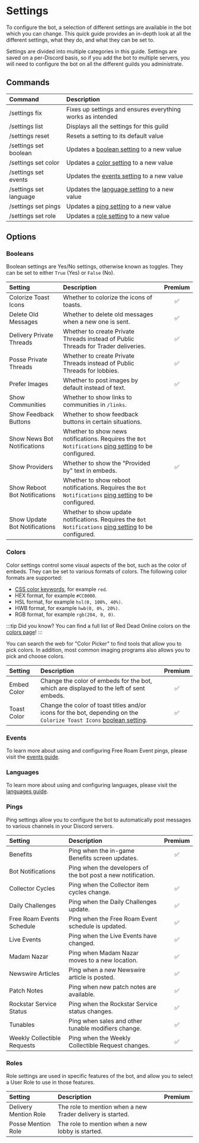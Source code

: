 # Settings

To configure the bot, a selection of different settings are available in the bot which you can change.
This quick guide provides an in-depth look at all the different settings, what they do, and what they can be set to.

Settings are divided into multiple categories in this guide. Settings are saved on a per-Discord basis, so if you add the bot to multiple servers,
you will need to configure the bot on all the different guilds you administrate.

## Commands

| Command                | Description                                                         |
| :--------------------- | :------------------------------------------------------------------ |
| /settings fix          | Fixes up settings and ensures everything works as intended          |
| /settings list         | Displays all the settings for this guild                            |
| /settings reset        | Resets a setting to its default value                               |
| /settings set boolean  | Updates a [boolean setting](./settings#booleans) to a new value     |
| /settings set color    | Updates a [color setting](./settings#colors) to a new value         |
| /settings set events   | Updates the [events setting](./settings#events) to a new value      |
| /settings set language | Updates the [language setting](./settings#languages) to a new value |
| /settings set pings    | Updates a [ping setting](./settings#pings) to a new value           |
| /settings set role     | Updates a [role setting](./settings#roles) to a new value           |

## Options

### Booleans

Boolean settings are Yes/No settings, otherwise known as toggles. They can be set to either `True` (Yes) or `False` (No).

| Setting                       | Description                                                                                                               | Premium |
| :---------------------------- | :------------------------------------------------------------------------------------------------------------------------ | :-----: |
| Colorize Toast Icons          | Whether to colorize the icons of toasts.                                                                                  |   ✅    |
| Delete Old Messages           | Whether to delete old messages when a new one is sent.                                                                    |   ✅    |
| Delivery Private Threads      | Whether to create Private Threads instead of Public Threads for Trader deliveries.                                        |   ✅    |
| Posse Private Threads         | Whether to create Private Threads instead of Public Threads for lobbies.                                                  |   ✅    |
| Prefer Images                 | Whether to post images by default instead of text.                                                                        |   ✅    |
| Show Communities              | Whether to show links to communities in `/links`.                                                                         |         |
| Show Feedback Buttons         | Whether to show feedback buttons in certain situations.                                                                   |         |
| Show News Bot Notifications   | Whether to show news notifications. Requires the `Bot Notifications` [ping setting](./settings#pings) to be configured.   |         |
| Show Providers                | Whether to show the "Provided by" text in embeds.                                                                         |   ✅    |
| Show Reboot Bot Notifications | Whether to show reboot notifications. Requires the `Bot Notifications` [ping setting](./settings#pings) to be configured. |         |
| Show Update Bot Notifications | Whether to show update notifications. Requires the `Bot Notifications` [ping setting](./settings#pings) to be configured. |         |

### Colors

Color settings control some visual aspects of the bot, such as the color of embeds. They can be set to various formats of colors. The following color formats are supported:

- [CSS color keywords](https://developer.mozilla.org/en-US/docs/Web/CSS/named-color#value), for example `red`.
- HEX format, for example `#CC0000`.
- HSL format, for example `hsl(0, 100%, 40%)`.
- HWB format, for example `hwb(0, 0%, 20%)`.
- RGB format, for example `rgb(204, 0, 0)`.

:::tip Did you know?
You can find a full list of Red Dead Online colors on the [colors page](/wiki/lists/colors)!
:::

You can search the web for "Color Picker" to find tools that allow you to pick colors. In addition, most common imaging programs also allows you to pick and choose colors.

| Setting     | Description                                                                                                                                | Premium |
| :---------- | :----------------------------------------------------------------------------------------------------------------------------------------- | :-----: |
| Embed Color | Change the color of embeds for the bot, which are displayed to the left of sent embeds.                                                    |   ✅    |
| Toast Color | Change the color of toast titles and/or icons for the bot, depending on the `Colorize Toast Icons` [boolean setting](./settings#booleans). |   ✅    |

### Events

To learn more about using and configuring Free Roam Event pings, please visit the [events guide](./events).

### Languages

To learn more about using and configuring languages, please visit the [languages guide](./languages).

### Pings

Ping settings allow you to configure the bot to automatically post messages to various channels in your Discord servers.

| Setting                     | Description                                                  | Premium |
| :-------------------------- | :----------------------------------------------------------- | :-----: |
| Benefits                    | Ping when the in-game Benefits screen updates.               |   ✅    |
| Bot Notifications           | Ping when the developers of the bot post a new notification. |         |
| Collector Cycles            | Ping when the Collector item cycles change.                  |   ✅    |
| Daily Challenges            | Ping when the Daily Challenges update.                       |   ✅    |
| Free Roam Events Schedule   | Ping when the Free Roam Event schedule is updated.           |   ✅    |
| Live Events                 | Ping when the Live Events have changed.                      |   ✅    |
| Madam Nazar                 | Ping when Madam Nazar moves to a new location.               |   ✅    |
| Newswire Articles           | Ping when a new Newswire article is posted.                  |   ✅    |
| Patch Notes                 | Ping when new patch notes are available.                     |   ✅    |
| Rockstar Service Status     | Ping when the Rockstar Service status changes.               |   ✅    |
| Tunables                    | Ping when sales and other tunable modifiers change.          |   ✅    |
| Weekly Collectible Requests | Ping when the Weekly Collectible Request changes.            |   ✅    |

### Roles

Role settings are used in specific features of the bot, and allow you to select a User Role to use in those features.

| Setting               | Description                                                | Premium |
| :-------------------- | :--------------------------------------------------------- | :-----: |
| Delivery Mention Role | The role to mention when a new Trader delivery is started. |         |
| Posse Mention Role    | The role to mention when a new lobby is started.           |         |
